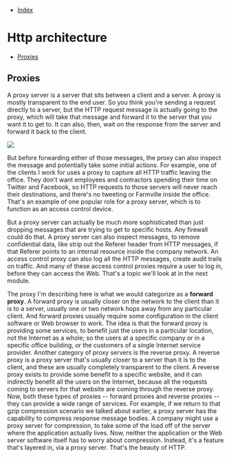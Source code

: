 - [Index](https://github.com/KiraDiShira/Http#http)

# Http architecture

- [Proxies](#proxies)

## Proxies

A proxy server is a server that sits between a client and a server. A proxy is mostly transparent to the end user. So you think you're sending a request directly to a server, but the HTTP request message is actually going to the proxy, which will take that message and forward it to the server that you want it to get to. It can also, then, wait on the response from the server and forward it back to the client. 

<img src="arch1.png" />

But before forwarding either of those messages, the proxy can also inspect the message and potentially take some initial actions. For example, one of the clients I work for uses a proxy to capture all HTTP traffic leaving the office. They don't want employees and contractors spending their time on Twitter and Facebook, so HTTP requests to those servers will never reach their destinations, and there's no tweeting or Farmville inside the office. That's an example of one popular role for a proxy server, which is to function as an access control device. 

But a proxy server can actually be much more sophisticated than just dropping messages that are trying to get to specific hosts. Any firewall could do that. A proxy server can also inspect messages, to remove confidential data, like strip out the Referer header from HTTP messages, if that Referer points to an internal resource inside the company network. An access control proxy can also log all the HTTP messages, create audit trails on traffic. And many of these access control proxies require a user to log in, before they can access the Web. That's a topic we'll look at in the next module. 

The proxy I'm describing here is what we would categorize as a **forward proxy**. A forward proxy is usually closer on the network to the client than it is to a server, usually one or two network hops away from any particular client. And forward proxies usually require some configuration in the client software or Web browser to work. The idea is that the forward proxy is providing some services, to benefit just the users in a particular location, not the Internet as a whole; so the users at a specific company or in a specific office building, or the customers of a single Internet service provider. Another category of proxy servers is the reverse proxy. A reverse proxy is a proxy server that's usually closer to a server than it is to the client, and these are usually completely transparent to the client. A reverse proxy exists to provide some benefit to a specific website, and it can indirectly benefit all the users on the Internet, because all the requests coming to servers for that website are coming through the reverse proxy. Now, both these types of proxies -- forward proxies and reverse proxies -- they can provide a wide range of services. For example, if we return to that gzip compression scenario we talked about earlier, a proxy server has the capability to compress response message bodies. A company might use a proxy server for compression, to take some of the load off of the server where the application actually lives. Now, neither the application or the Web server software itself has to worry about compression. Instead, it's a feature that's layered in, via a proxy server. That's the beauty of HTTP.


